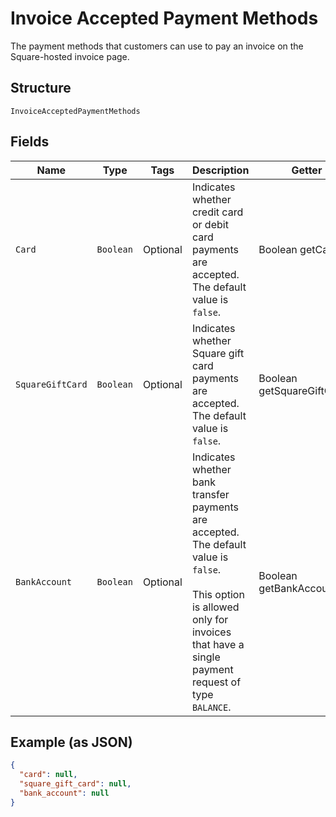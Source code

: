 
# Invoice Accepted Payment Methods

The payment methods that customers can use to pay an invoice on the Square-hosted invoice page.

## Structure

`InvoiceAcceptedPaymentMethods`

## Fields

| Name | Type | Tags | Description | Getter |
|  --- | --- | --- | --- | --- |
| `Card` | `Boolean` | Optional | Indicates whether credit card or debit card payments are accepted. The default value is `false`. | Boolean getCard() |
| `SquareGiftCard` | `Boolean` | Optional | Indicates whether Square gift card payments are accepted. The default value is `false`. | Boolean getSquareGiftCard() |
| `BankAccount` | `Boolean` | Optional | Indicates whether bank transfer payments are accepted. The default value is `false`.<br><br>This option is allowed only for invoices that have a single payment request of type `BALANCE`. | Boolean getBankAccount() |

## Example (as JSON)

```json
{
  "card": null,
  "square_gift_card": null,
  "bank_account": null
}
```

